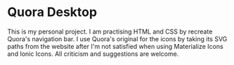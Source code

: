 # Quora Desktop

This is my personal project. I am practising HTML and CSS by recreate Quora's navigation bar. I use Quora's original for the icons by taking its SVG paths from the website after I'm not satisfied when using Materialize Icons and Ionic Icons. All criticism and suggestions are welcome.